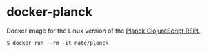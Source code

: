 # docker-planck

Docker image for the Linux version of the [Planck ClojureScript REPL](http://planck-repl.org/).

```
$ docker run --rm -it nate/planck
```

